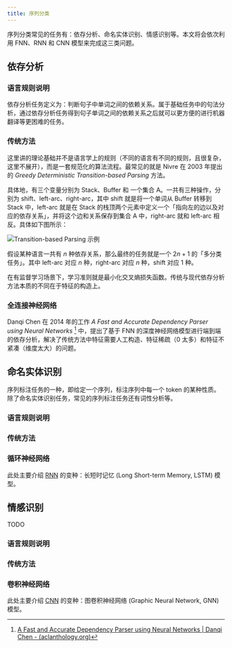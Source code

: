 ```yaml
---
title: 序列分类
---
```


序列分类常见的任务有：依存分析、命名实体识别、情感识别等。本文将会依次利用 FNN、RNN 和 CNN 模型来完成这三类问题。

## 依存分析

### 语言规则说明

依存分析任务定义为：判断句子中单词之间的依赖关系。属于基础任务中的句法分析，通过依存分析任务得到句子单词之间的依赖关系之后就可以更方便的进行机器翻译等更困难的任务。

### 传统方法

这里讲的理论基础并不是语言学上的规则（不同的语言有不同的规则，且很复杂，这里不展开），而是一套规范化的算法流程。最常见的就是 Nivre 在 2003 年提出的 *Greedy Deterministic Transition-based Parsing* 方法。

具体地，有三个变量分别为 Stack、Buffer 和 一个集合 A。一共有三种操作，分别为 shift、left-arc、right-arc，其中 shift 就是将一个单词从 Buffer 转移到 Stack 中，left-arc 就是在 Stack 的栈顶两个元素中定义一个「指向左的边以及对应的依存关系」，并将这个边和关系保存到集合 A 中，right-arc 就和 left-arc 相反。具体如下图所示：

![Transition-based Parsing 示例](https://cdn.dwj601.cn/images/20250317084734245.png)

假设某种语言一共有 $n$ 种依存关系，那么最终的任务就是一个 $2n+1$ 的「多分类任务」。其中 left-arc 对应 $n$ 种，right-arc 对应 $n$ 种，shift 对应 $1$ 种。

在有监督学习场景下，学习准则就是最小化交叉熵损失函数。传统与现代依存分析方法本质的不同在于特征的构造上。

### 全连接神经网络

Danqi Chen 在 2014 年的工作 *A Fast and Accurate Dependency Parser using Neural Networks* [^fnn-dp] 中，提出了基于 FNN 的深度神经网络模型进行端到端的依存分析，解决了传统方法中特征需要人工构造、特征稀疏（0 太多）和特征不紧凑（维度太大）的问题。

[^fnn-dp]: [A Fast and Accurate Dependency Parser using Neural Networks | Danqi Chen - (aclanthology.org)](https://aclanthology.org/D14-1082)

## 命名实体识别

序列标注任务的一种，即给定一个序列，标注序列中每一个 token 的某种性质。除了命名实体识别任务，常见的序列标注任务还有词性分析等。

### 语言规则说明

### 传统方法

### 循环神经网络

此处主要介绍 [RNN](../deep-learning/index.md) 的变种：长短时记忆 (Long Short-term Memory, LSTM) 模型。

## 情感识别

TODO

### 语言规则说明

### 传统方法

### 卷积神经网络

此处主要介绍 [CNN](../deep-learning/convolutional-neural-network.md) 的变种：图卷积神经网络 (Graphic Neural Network, GNN) 模型。
